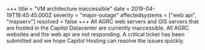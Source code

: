 +++
title = "VM architecture inaccessible"
date = 2019-04-19T18:45:45.000Z
severity = "major-outage"
affectedsystems = ["web api", "mapserv"]
resolved = false
+++
All AGRC web servers and GIS servers that are hosted in the Capitol Datacenter are currently inaccessible. All AGRC websites and the web api are not responding. A critical ticket has been submitted and we hope Capitol Hosting can resolve the issues quickly.
